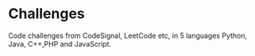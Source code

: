 # Challenges
Code challenges from CodeSignal, LeetCode etc, in 5 languages Python, Java, C++,PHP and JavaScript.

